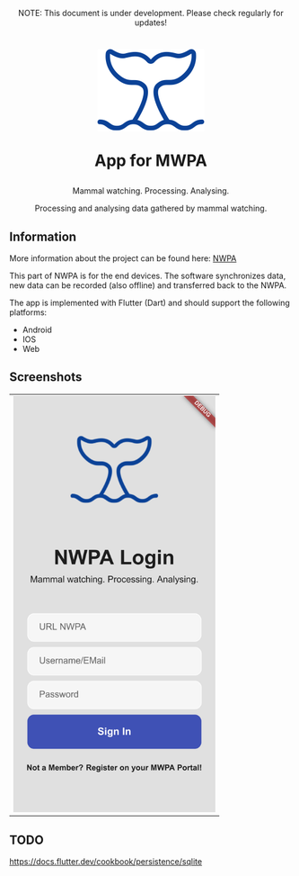 <p align="center">NOTE: This document is under development. Please check regularly for updates!</p>

<h1 align="center">

![MWPA](doc/public/whale-ico.png)

App for MWPA

</h1>

<p align="center">Mammal watching. Processing. Analysing.</p>
<p align="center">Processing and analysing data gathered by mammal watching.</p>

## Information

More information about the project can be found here: [NWPA](https://github.com/M-E-E-R-e-V/mwpa)

This part of NWPA is for the end devices. The software synchronizes data, new data can be recorded (also offline) and transferred back to the NWPA.



The app is implemented with Flutter (Dart) and should support the following platforms:

* Android
* IOS
* Web

## Screenshots
<table>
  <tr>
    <td> 
      <img src="doc/screenshots/login.png" alt="1" width="360px" >
    </td>
  </tr>
</table>


## TODO 
https://docs.flutter.dev/cookbook/persistence/sqlite
